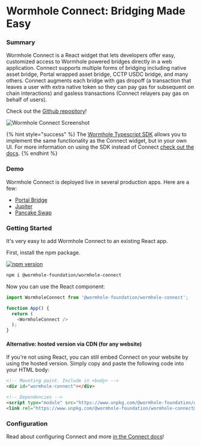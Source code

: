 # Wormhole Connect: Bridging Made Easy

### Summary

Wormhole Connect is a React widget that lets developers offer easy, customized access to Wormhole powered bridges directly in a web application. Connect supports multiple forms of bridging including native asset bridge, Portal wrapped asset bridge, CCTP USDC bridge, and many others. Connect augments each bridge with gas dropoff (a transaction that leaves a user with extra native token so they can pay gas for subsequent on chain interactions) and gasless transactions (Connect relayers pay gas on behalf of users).

Check out the [Github repository](https://github.com/wormhole-foundation/wormhole-connect)!

![Wormhole Connect Screenshot](https://camo.githubusercontent.com/fda29f71df76f388a4e579624e538c876f89c396d2dd6d9486657aa8f9a3a19c/68747470733a2f2f692e696d6775722e636f6d2f735a4a4b7738652e706e67)

{% hint style="success" %}
The [Wormhole Typescript SDK](../reference/sdk-docs/) allows you to implement the same functionality as the Connect widget, but in your own UI. For more information on using the SDK instead of Connect [check out the docs](../reference/sdk-docs/).
{% endhint %}

### Demo

Wormhole Connect is deployed live in several production apps. Here are a few:

* [Portal Bridge](https://portalbridge.com/)
* [Jupiter](https://jup.ag/bridge/wormhole)
* [Pancake Swap](https://bridge.pancakeswap.finance/wormhole)

### Getting Started

It's very easy to add Wormhole Connect to an existing React app.

First, install the npm package.

[![npm version](https://img.shields.io/npm/v/@wormhole-foundation/wormhole-connect.svg)](https://www.npmjs.com/package/@wormhole-foundation/wormhole-connect)

```bash
npm i @wormhole-foundation/wormhole-connect
```

Now you can use the React component:

```javascript
import WormholeConnect from '@wormhole-foundation/wormhole-connect';

function App() {
  return (
    <WormholeConnect />
  );
}
```

#### Alternative: hosted version via CDN (for any website)

If you're not using React, you can still embed Connect on your website by using the hosted version. Simply copy and paste the following code into your HTML body:

```html
<!-- Mounting point. Include in <body> -->
<div id="wormhole-connect"></div>

<!-- Dependencies -->
<script type="module" src="https://www.unpkg.com/@wormhole-foundation/wormhole-connect@0.3.0-beta.9-development/dist/main.js" defer></script>
<link rel="https://www.unpkg.com/@wormhole-foundation/wormhole-connect@0.3.0-beta.9-development/dist/main.css" />
```

### Configuration

Read about configuring Connect and more [in the Connect docs](../connect/overview.md#configuration)!
